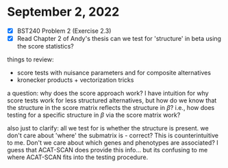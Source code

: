 # September 2, 2022

- [x] BST240 Problem 2 (Exercise 2.3)
- [x] Read Chapter 2 of Andy's thesis
	can we test for 'structure' in beta using the score statistics?
	
things to review:
- score tests with nuisance parameters and for composite alternatives
- kronecker products + vectorization tricks

a question: why does the score approach work? I have intuition for why score
tests work for less structured alternatives, but how do we know that the
structure in the score matrix reflects the structure in $\beta$? i.e., how does
testing for a specific structure in $\beta$ via the score matrix work?

also just to clarify: all we test for is whether the structure is present. we
don't care about 'where' the submatrix is - correct? This is counterintuitive to
me. Don't we care about which genes and phenotypes are associated? I guess that
ACAT-SCAN does provide this info... but its confusing to me where ACAT-SCAN fits
into the testing procedure.